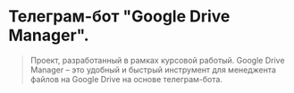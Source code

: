 # Телеграм-бот "Google Drive Manager".

> Проект, разработанный в рамках курсовой работый.
Google Drive Manager – это удобный и быстрый инструмент для менеджента файлов на Google Drive на основе телеграм-бота.
